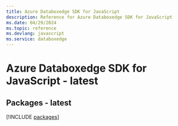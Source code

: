 ```yaml
---
title: Azure Databoxedge SDK for JavaScript
description: Reference for Azure Databoxedge SDK for JavaScript
ms.date: 04/29/2024
ms.topic: reference
ms.devlang: javascript
ms.service: databoxedge
---
```

# Azure Databoxedge SDK for JavaScript - latest
## Packages - latest
[!INCLUDE [packages](databoxedge-index.md)]